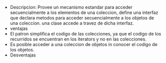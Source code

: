 * Descripcion: Provee un mecanismo estandar para acceder secuencialmente a los elementos de una coleccion, define una interfaz que declara metodos para acceder secuencialmente a los objetos de una coleccion. una clase accede a travez de dicha interfaz.
* ventajas
* El patron simplifica el codigo de las colecciones, ya que el codigo de los recurridos se encuentran en los iterators y no en las colecciones.
* Es posible acceder a una coleccion de objetos in conocer el codigo de los objetos.
* Desventajas
